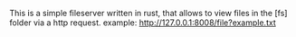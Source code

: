 This is a simple fileserver written in rust, that allows to view files in the [fs] folder via a http request.
example: http://127.0.0.1:8008/file?example.txt
